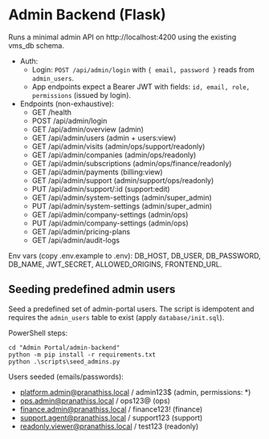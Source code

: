 # Admin Backend (Flask)

Runs a minimal admin API on http://localhost:4200 using the existing vms_db schema.

- Auth:
  - Login: `POST /api/admin/login` with `{ email, password }` reads from `admin_users`.
  - App endpoints expect a Bearer JWT with fields: `id, email, role, permissions` (issued by login).
- Endpoints (non-exhaustive):
  - GET /health
  - POST /api/admin/login
  - GET /api/admin/overview (admin)
  - GET /api/admin/users (admin + users:view)
  - GET /api/admin/visits (admin/ops/support/readonly)
  - GET /api/admin/companies (admin/ops/readonly)
  - GET /api/admin/subscriptions (admin/ops/finance/readonly)
  - GET /api/admin/payments (billing:view)
  - GET /api/admin/support (admin/support/ops/readonly)
  - PUT /api/admin/support/:id (support:edit)
  - GET /api/admin/system-settings (admin/super_admin)
  - PUT /api/admin/system-settings (admin/super_admin)
  - GET /api/admin/company-settings (admin/ops)
  - PUT /api/admin/company-settings (admin/ops)
  - GET /api/admin/pricing-plans
  - GET /api/admin/audit-logs

Env vars (copy .env.example to .env): DB_HOST, DB_USER, DB_PASSWORD, DB_NAME, JWT_SECRET, ALLOWED_ORIGINS, FRONTEND_URL.

## Seeding predefined admin users

Seed a predefined set of admin-portal users. The script is idempotent and requires the `admin_users` table to exist (apply `database/init.sql`).

PowerShell steps:

```
cd "Admin Portal/admin-backend"
python -m pip install -r requirements.txt
python .\scripts\seed_admins.py
```

Users seeded (emails/passwords):
- platform.admin@pranathiss.local / admin123$   (admin, permissions: *)
- ops.admin@pranathiss.local / ops123@         (ops)
- finance.admin@pranathiss.local / finance123! (finance)
- support.agent@pranathiss.local / support123  (support)
- readonly.viewer@pranathiss.local / test123   (readonly)
